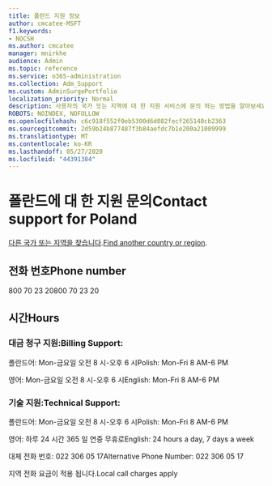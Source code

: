 ```yaml
---
title: 폴란드 지원 정보
author: cmcatee-MSFT
f1.keywords:
- NOCSH
ms.author: cmcatee
manager: mnirkhe
audience: Admin
ms.topic: reference
ms.service: o365-administration
ms.collection: Adm_Support
ms.custom: AdminSurgePortfolio
localization_priority: Normal
description: 사용자의 국가 또는 지역에 대 한 지원 서비스에 문의 하는 방법을 알아보세요.
ROBOTS: NOINDEX, NOFOLLOW
ms.openlocfilehash: c6c918f552f0eb5300d6d082fecf265140cb2363
ms.sourcegitcommit: 2d59b24b877487f3b84aefdc7b1e200a21009999
ms.translationtype: MT
ms.contentlocale: ko-KR
ms.lasthandoff: 05/27/2020
ms.locfileid: "44391384"
---
```

# <a name="contact-support-for-poland"></a><span data-ttu-id="227ab-103">폴란드에 대 한 지원 문의</span><span class="sxs-lookup"><span data-stu-id="227ab-103">Contact support for Poland</span></span>

<span data-ttu-id="227ab-104">[다른 국가 또는 지역을 찾습니다](../contact-support-for-business-products.md).</span><span class="sxs-lookup"><span data-stu-id="227ab-104">[Find another country or region](../contact-support-for-business-products.md).</span></span>

## <a name="phone-number"></a><span data-ttu-id="227ab-105">전화 번호</span><span class="sxs-lookup"><span data-stu-id="227ab-105">Phone number</span></span>
<span data-ttu-id="227ab-106">800 70 23 20</span><span class="sxs-lookup"><span data-stu-id="227ab-106">800 70 23 20</span></span>

## <a name="hours"></a><span data-ttu-id="227ab-107">시간</span><span class="sxs-lookup"><span data-stu-id="227ab-107">Hours</span></span>
### <a name="billing-support"></a><span data-ttu-id="227ab-108">대금 청구 지원:</span><span class="sxs-lookup"><span data-stu-id="227ab-108">Billing Support:</span></span>

<span data-ttu-id="227ab-109">폴란드어: Mon-금요일 오전 8 시-오후 6 시</span><span class="sxs-lookup"><span data-stu-id="227ab-109">Polish: Mon-Fri 8 AM-6 PM</span></span>

<span data-ttu-id="227ab-110">영어: Mon-금요일 오전 8 시-오후 6 시</span><span class="sxs-lookup"><span data-stu-id="227ab-110">English: Mon-Fri 8 AM-6 PM</span></span>

### <a name="technical-support"></a><span data-ttu-id="227ab-111">기술 지원:</span><span class="sxs-lookup"><span data-stu-id="227ab-111">Technical Support:</span></span>

<span data-ttu-id="227ab-112">폴란드어: Mon-금요일 오전 8 시-오후 6 시</span><span class="sxs-lookup"><span data-stu-id="227ab-112">Polish: Mon-Fri 8 AM-6 PM</span></span>

<span data-ttu-id="227ab-113">영어: 하루 24 시간 365 일 연중 무휴로</span><span class="sxs-lookup"><span data-stu-id="227ab-113">English: 24 hours a day, 7 days a week</span></span>

<span data-ttu-id="227ab-114">대체 전화 번호: 022 306 05 17</span><span class="sxs-lookup"><span data-stu-id="227ab-114">Alternative Phone Number: 022 306 05 17</span></span>

<span data-ttu-id="227ab-115">지역 전화 요금이 적용 됩니다.</span><span class="sxs-lookup"><span data-stu-id="227ab-115">Local call charges apply</span></span>
